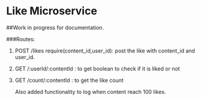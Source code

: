 # Like Microservice

##Work in progress for documentation.

###Routes:

1. POST /likes  require(content_id,user_id): post the like with content_id and user_id.
2. GET /:userId/:contentId : to get boolean to check if it is liked or not
3. GET /count/:contentId  : to get the like count


   Also added functionality to log when content reach 100 likes. 

